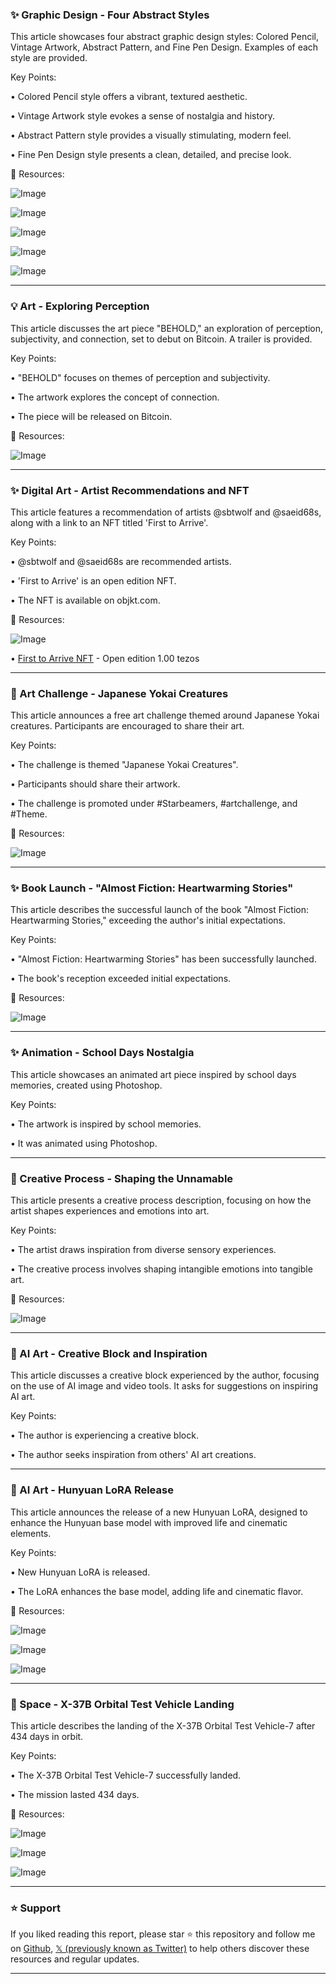 ### ✨ Graphic Design - Four Abstract Styles

This article showcases four abstract graphic design styles: Colored Pencil, Vintage Artwork, Abstract Pattern, and Fine Pen Design.  Examples of each style are provided.

Key Points:

• Colored Pencil style offers a vibrant, textured aesthetic.


• Vintage Artwork style evokes a sense of nostalgia and history.


• Abstract Pattern style provides a visually stimulating, modern feel.


• Fine Pen Design style presents a clean, detailed, and precise look.



🔗 Resources:

![Image](https://pbs.twimg.com/media/GlgbiObXUAEpTN6?format=jpg&name=small)

![Image](https://pbs.twimg.com/media/GlgbiOjWMAAQHbP?format=jpg&name=small)

![Image](https://pbs.twimg.com/media/GlgbiOmWcAAXje3?format=jpg&name=small)

![Image](https://pbs.twimg.com/media/GlgbiOlXAAAJ4pp?format=jpg&name=small)

![Image](https://pbs.twimg.com/media/GlbRv4DXkAEIFzH?format=jpg&name=360x360)


---
### 💡 Art - Exploring Perception

This article discusses the art piece "BEHOLD," an exploration of perception, subjectivity, and connection, set to debut on Bitcoin. A trailer is provided.

Key Points:

• "BEHOLD" focuses on themes of perception and subjectivity.


• The artwork explores the concept of connection.


•  The piece will be released on Bitcoin.



🔗 Resources:

![Image](https://pbs.twimg.com/ext_tw_video_thumb/1897748927874539520/pu/img/3r-IFFYw62O4TMxq.jpg)


---
### ✨ Digital Art - Artist Recommendations and NFT

This article features a recommendation of artists @sbtwolf and @saeid68s, along with a link to an NFT titled 'First to Arrive'.

Key Points:

• @sbtwolf and @saeid68s are recommended artists.


• 'First to Arrive' is an open edition NFT.


• The NFT is available on objkt.com.



🔗 Resources:

![Image](https://pbs.twimg.com/media/Glf8EMYaEAAp1Y_?format=jpg&name=900x900)

• [First to Arrive NFT](https://objkt.com/tokens/KT1JnbXpdVvdM8ikgkioEQ5piR4wSDc4bg4S/27…) - Open edition 1.00 tezos


---
### 🤖 Art Challenge - Japanese Yokai Creatures

This article announces a free art challenge themed around Japanese Yokai creatures.  Participants are encouraged to share their art.

Key Points:

• The challenge is themed "Japanese Yokai Creatures".


• Participants should share their artwork.


• The challenge is promoted under #Starbeamers, #artchallenge, and #Theme.



🔗 Resources:

![Image](https://pbs.twimg.com/media/GlbtEjuXQAE7scd?format=jpg&name=small)


---
### ✨ Book Launch - "Almost Fiction: Heartwarming Stories"

This article describes the successful launch of the book "Almost Fiction: Heartwarming Stories," exceeding the author's initial expectations.

Key Points:

• "Almost Fiction: Heartwarming Stories" has been successfully launched.


• The book's reception exceeded initial expectations.



🔗 Resources:

![Image](https://pbs.twimg.com/media/Glf9aIIaAAAVeZ8?format=jpg&name=small)


---
### ✨ Animation - School Days Nostalgia

This article showcases an animated art piece inspired by school days memories, created using Photoshop.

Key Points:

• The artwork is inspired by school memories.


• It was animated using Photoshop.



---
### 🤖 Creative Process - Shaping the Unnamable

This article presents a creative process description, focusing on how the artist shapes experiences and emotions into art.

Key Points:

• The artist draws inspiration from diverse sensory experiences.


• The creative process involves shaping intangible emotions into tangible art.



🔗 Resources:

![Image](https://pbs.twimg.com/ext_tw_video_thumb/1897387018012827648/pu/img/tfKiiaLlFn_y5ksu.jpg)


---
### 🤖 AI Art - Creative Block and Inspiration

This article discusses a creative block experienced by the author, focusing on the use of AI image and video tools. It asks for suggestions on inspiring AI art.

Key Points:

• The author is experiencing a creative block.


• The author seeks inspiration from others' AI art creations.



---
### 🤖 AI Art - Hunyuan LoRA Release

This article announces the release of a new Hunyuan LoRA, designed to enhance the Hunyuan base model with improved life and cinematic elements.

Key Points:

• New Hunyuan LoRA is released.


• The LoRA enhances the base model, adding life and cinematic flavor.



🔗 Resources:

![Image](https://pbs.twimg.com/ext_tw_video_thumb/1897282130452824064/pu/img/y3S9vVbA5ONNHOZK.jpg)

![Image](https://pbs.twimg.com/ext_tw_video_thumb/1897282198144729088/pu/img/q2MbnIFNwraTaxpY.jpg)

![Image](https://pbs.twimg.com/ext_tw_video_thumb/1897282221997694977/pu/img/0P74r6UajPakdCCY.jpg)


---
### 🤖 Space - X-37B Orbital Test Vehicle Landing

This article describes the landing of the X-37B Orbital Test Vehicle-7 after 434 days in orbit.

Key Points:

• The X-37B Orbital Test Vehicle-7 successfully landed.


• The mission lasted 434 days.



🔗 Resources:

![Image](https://pbs.twimg.com/media/Glf5GyMbwAA7XLW?format=jpg&name=small)

![Image](https://pbs.twimg.com/media/Glf5GyNbwAIYjlT?format=jpg&name=small)

![Image](https://pbs.twimg.com/media/Glf5GyNbYAAF8y9?format=jpg&name=360x360)


---

### ⭐️ Support

If you liked reading this report, please star ⭐️ this repository and follow me on [Github](https://github.com/Drix10), [𝕏 (previously known as Twitter)](https://x.com/DRIX_10_) to help others discover these resources and regular updates.

---